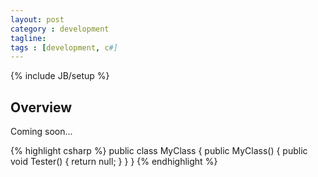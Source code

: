 ```yaml
---
layout: post
category : development
tagline: 
tags : [development, c#]
---
```

{% include JB/setup %}

## Overview

Coming soon...


{% highlight csharp %}
public class MyClass
{
  public MyClass()
  {
      public void Tester() {
        return null;
      }
  }
}
{% endhighlight %}
